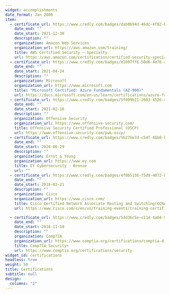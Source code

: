 ```yaml
---
widget: accomplishments
date_format: Jan 2006
item:
  - certificate_url: https://www.credly.com/badges/dab0694d-46dc-4f82-b877-a2072ed9410f
    date_end: ""
    date_start: 2021-12-30
    description: ""
    organization: Amazon Web Services
    organization_url: https://aws.amazon.com/training/
    title: AWS Certified Security – Specialty
    url: https://aws.amazon.com/certification/certified-security-specialty/
  - certificate_url: https://www.credly.com/badges/e1097ff6-50d6-4e76-a3fc-f2942436b423
    date_end: ""
    date_start: 2021-04-24
    description: ""
    organization: Microsoft
    organization_url: https://www.microsoft.com
    title: "Microsoft Certified: Azure Fundamentals (AZ-900)"
    url: https://docs.microsoft.com/en-us/learn/certifications/azure-fundamentals/
  - certificate_url: https://www.credly.com/badges/5f099b21-2603-4526-a682-dee32af8342e
    date_end: ""
    date_start: 2021-02-16
    description: ""
    organization: Offensive Security
    organization_url: https://www.offensive-security.com/
    title: Offensive Security Certified Professional (OSCP)
    url: https://www.offensive-security.com/pwk-oscp/
  - certificate_url: https://www.credly.com/badges/5b276e7d-c54f-4bb8-bdfd-94e9d411564e
    date_end: ""
    date_start: 2020-06-29
    description: ""
    organization: Ernst & Young
    organization_url: https://www.ey.com
    title: EY Cybersecurity - Bronze
    url: ""
  - certificate_url: https://www.credly.com/badges/4f0b5156-f5d9-4072-be78-99d52f4fe6d2
    date_end: ""
    date_start: 2019-03-21
    description: ""
    organization: Cisco
    organization_url: https://www.cisco.com/
    title: Cisco Certified Network Associate Routing and Switching(CCNA)
    url: https://www.cisco.com/c/en/us/training-events/training-certifications/certifications/associate/ccna.html

  - certificate_url: https://www.credly.com/badges/5dd36c5e-c114-4a04-967a-d1f07953548c
    date_end: ""
    date_start: 2018-11-10
    description: ""
    organization: CompTIA
    organization_url: https://www.comptia.org/certifications/comptia-digital-badges
    title: CompTIA Security+
    url: https://www.comptia.org/certifications/security
widget_id: certifications
headless: true
weight: 50
title: Certifications
subtitle: null
design:
  columns: "2"
---
```

